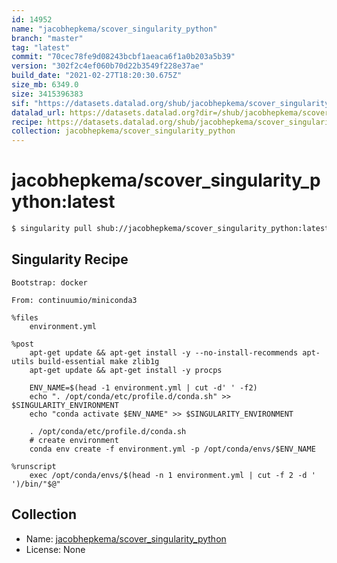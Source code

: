 ```yaml
---
id: 14952
name: "jacobhepkema/scover_singularity_python"
branch: "master"
tag: "latest"
commit: "70cec78fe9d08243bcbf1aeaca6f1a0b203a5b39"
version: "302f2c4ef060b70d22b3549f228e37ae"
build_date: "2021-02-27T18:20:30.675Z"
size_mb: 6349.0
size: 3415396383
sif: "https://datasets.datalad.org/shub/jacobhepkema/scover_singularity_python/latest/2021-02-27-70cec78f-302f2c4e/302f2c4ef060b70d22b3549f228e37ae.sif"
datalad_url: https://datasets.datalad.org?dir=/shub/jacobhepkema/scover_singularity_python/latest/2021-02-27-70cec78f-302f2c4e/
recipe: https://datasets.datalad.org/shub/jacobhepkema/scover_singularity_python/latest/2021-02-27-70cec78f-302f2c4e/Singularity
collection: jacobhepkema/scover_singularity_python
---
```


# jacobhepkema/scover_singularity_python:latest

```bash
$ singularity pull shub://jacobhepkema/scover_singularity_python:latest
```

## Singularity Recipe

```singularity
Bootstrap: docker

From: continuumio/miniconda3

%files
    environment.yml

%post
    apt-get update && apt-get install -y --no-install-recommends apt-utils build-essential make zlib1g
    apt-get update && apt-get install -y procps
    
    ENV_NAME=$(head -1 environment.yml | cut -d' ' -f2)
    echo ". /opt/conda/etc/profile.d/conda.sh" >> $SINGULARITY_ENVIRONMENT
    echo "conda activate $ENV_NAME" >> $SINGULARITY_ENVIRONMENT
    
    . /opt/conda/etc/profile.d/conda.sh
    # create environment
    conda env create -f environment.yml -p /opt/conda/envs/$ENV_NAME
    
%runscript
    exec /opt/conda/envs/$(head -n 1 environment.yml | cut -f 2 -d ' ')/bin/"$@"
```

## Collection

 - Name: [jacobhepkema/scover_singularity_python](https://github.com/jacobhepkema/scover_singularity_python)
 - License: None

